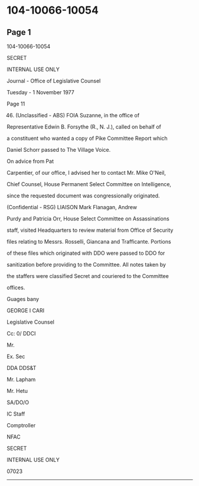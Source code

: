 # 104-10066-10054

## Page 1

104-10066-10054

SECRET

INTERNAL USE ONLY

Journal - Office of Legislative Counsel

Tuesday - 1 November 1977

Page 11

46. (Unclassified - ABS) FOIA Suzanne, in the office of

Representative Edwin B. Forsythe (R., N. J.), called on behalf of

a constituent who wanted a copy of Pike Committee Report which

Daniel Schorr passed to The Village Voice.

On advice from Pat

Carpentier, of our office, I advised her to contact Mr. Mike O'Neil,

Chief Counsel, House Permanent Select Committee on Intelligence,

since the requested document was congressionally originated.

(Confidential - RSG) LIAISON Mark Flanagan, Andrew

Purdy and Patricia Orr, House Select Committee on Assassinations

staff, visited Headquarters to review material from Office of Security

files relating to Messrs. Rosselli, Giancana and Trafficante. Portions

of these files which originated with DDO were passed to DDO for

sanitization before providing to the Committee. All notes taken by

the staffers were classified Secret and couriered to the Committee

offices.

Guages bany

GEORGE I CARI

Legislative Counsel

Cc: 0/ DDCI

Mr.

Ex. Sec

DDA DDS&T

Mr. Lapham

Mr. Hetu

SA/DO/O

IC Staff

Comptroller

NFAC

SECRET

INTERNAL USE ONLY

07023

---

